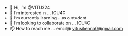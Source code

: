 - 👋 Hi, I’m @VITUS24
- 👀 I’m interested in ... ICU4C
- 🌱 I’m currently learning ...as a student
- 💞️ I’m looking to collaborate on ... ICU4C
- 📫 How to reach me ... email@ vitusikenna0@gmail.com

<!---
VITUS24/VITUS24 is a ✨ special ✨ repository because its `README.md` (this file) appears on your GitHub profile.
You can click the Preview link to take a look at your changes.
--->

